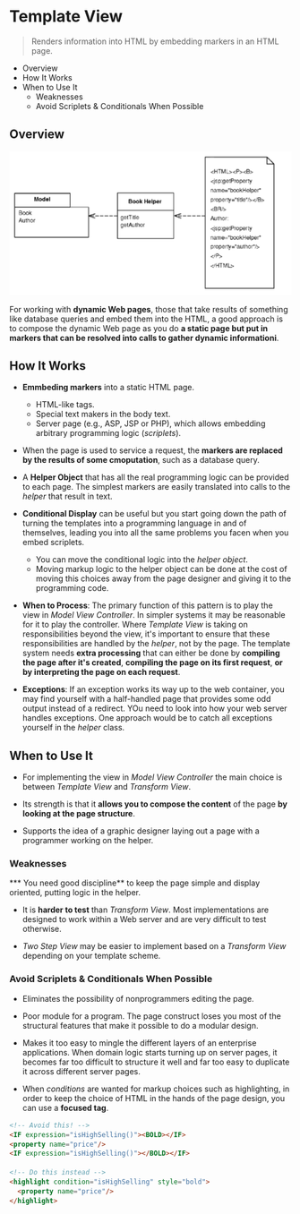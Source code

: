 # Template View

> Renders information into HTML by embedding markers in an HTML page.

* Overview
* How It Works
* When to Use It
  * Weaknesses
  * Avoid Scriplets & Conditionals When Possible

## Overview

![](2021-07-28-00-33-55.png)

For working with **dynamic Web pages**, those that take results of something like database queries and embed them into the HTML, a good approach is to compose the dynamic Web page as you do **a static page but put in markers that can be resolved into calls to gather dynamic informationi**.

## How It Works

* **Emmbeding markers** into a static HTML page.
  * HTML-like tags.
  * Special text makers in the body text.
  * Server page (e.g., ASP, JSP or PHP), which allows embedding arbitrary programming logic (*scriplets*).

* When the page is used to service a request, the **markers are replaced by the results of some cmoputation**, such as a database query.

* A **Helper Object** that has all the real programming logic can be provided to each page. The simplest markers are easily translated into calls to the *helper* that result in text.

* **Conditional Display** can be useful but you start going down the path of turning the templates into a programming language in and of themselves, leading you into all the same problems you facen when you embed scriplets.
  * You can move the conditional logic into the *helper object*.
  * Moving markup logic to the helper object can be done at the cost of moving this choices away from the page designer and giving it to the programming code.

* **When to Process**: The primary function of this pattern is to play the view in *Model View Controller*. In simpler systems it may be reasonable for it to play the controller. Where *Template View* is taking on responsibilities beyond the view, it's important to ensure that these responsibilities are handled by the *helper*, not by the page. The template system needs **extra processing** that can either be done by **compiling the page after it's created**, **compiling the page on its first request**, **or by interpreting the page on each request**.

* **Exceptions**: If an exception works its way up to the web container, you may find yourself with a half-handled page that provides some odd output instead of a redirect. YOu need to look into how your web server handles exceptions. One approach would be to catch all exceptions yourself in the *helper* class.

## When to Use It

* For implementing the view in *Model View Controller* the main choice is between *Template View* and *Transform View*.

* Its strength is that it **allows you to compose the content** of the page **by looking at the page structure**.

* Supports the idea of a graphic designer laying out a page with a programmer working on the helper.

### Weaknesses

*** You need good discipline** to keep the page simple and display oriented, putting logic in the helper.

* It is **harder to test** than *Transform View*. Most implementations are designed to work within a Web server and are very difficult to test otherwise.

* *Two Step View* may be easier to implement based on a *Transform View* depending on your template scheme.

### Avoid Scriplets & Conditionals When Possible

* Eliminates the possibility of nonprogrammers editing the page.

* Poor module for a program. The page construct loses you most of the structural features that make it possible to do a modular design.

* Makes it too easy to mingle the different layers of an enterprise applications. When domain logic starts turning up on server pages, it becomes far too difficult to structure it well and far too easy to duplicate it across different server pages.

* When *conditions* are wanted for markup choices such as highlighting, in order to keep the choice of HTML in the hands of the page design, you can use a **focused tag**.

```html
<!-- Avoid this! -->
<IF expression="isHighSelling()"><BOLD></IF>
<property name="price"/>
<IF expression="isHighSelling()"></BOLD></IF>

<!-- Do this instead -->
<highlight condition="isHighSelling" style="bold">
  <property name="price"/>
</highlight>
```
